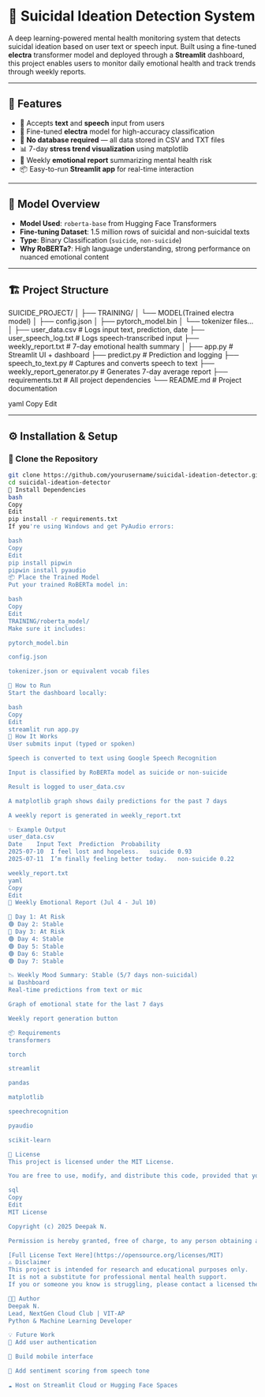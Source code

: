 # 🧠 Suicidal Ideation Detection System

A deep learning-powered mental health monitoring system that detects suicidal ideation based on user text or speech input. Built using a fine-tuned **electra** transformer model and deployed through a **Streamlit** dashboard, this project enables users to monitor daily emotional health and track trends through weekly reports.

---

## 📌 Features

- 📝 Accepts **text** and **speech** input from users
- 🤖 Fine-tuned **electra** model for high-accuracy classification
- 📁 **No database required** — all data stored in CSV and TXT files
- 📊 7-day **stress trend visualization** using matplotlib
- 🧾 Weekly **emotional report** summarizing mental health risk
- 📦 Easy-to-run **Streamlit app** for real-time interaction

---

## 🧠 Model Overview

- **Model Used**: `roberta-base` from Hugging Face Transformers
- **Fine-tuning Dataset**: 1.5 million rows of suicidal and non-suicidal texts
- **Type**: Binary Classification (`suicide`, `non-suicide`)
- **Why RoBERTa?**: High language understanding, strong performance on nuanced emotional content

---

## 🏗️ Project Structure

SUICIDE_PROJECT/
│
├── TRAINING/
│ └── MODEL(Trained electra model)
│ ├── config.json
│ ├── pytorch_model.bin
│ └── tokenizer files...
│
├── user_data.csv # Logs input text, prediction, date
├── user_speech_log.txt # Logs speech-transcribed input
├── weekly_report.txt # 7-day emotional health summary
│
├── app.py # Streamlit UI + dashboard
├── predict.py # Prediction and logging
├── speech_to_text.py # Captures and converts speech to text
├── weekly_report_generator.py # Generates 7-day average report
├── requirements.txt # All project dependencies
└── README.md # Project documentation

yaml
Copy
Edit

---

## ⚙️ Installation & Setup

### 🔁 Clone the Repository

```bash
git clone https://github.com/yourusername/suicidal-ideation-detector.git
cd suicidal-ideation-detector
🧱 Install Dependencies
bash
Copy
Edit
pip install -r requirements.txt
If you're using Windows and get PyAudio errors:

bash
Copy
Edit
pip install pipwin
pipwin install pyaudio
📦 Place the Trained Model
Put your trained RoBERTa model in:

bash
Copy
Edit
TRAINING/roberta_model/
Make sure it includes:

pytorch_model.bin

config.json

tokenizer.json or equivalent vocab files

🚀 How to Run
Start the dashboard locally:

bash
Copy
Edit
streamlit run app.py
🧪 How It Works
User submits input (typed or spoken)

Speech is converted to text using Google Speech Recognition

Input is classified by RoBERTa model as suicide or non-suicide

Result is logged to user_data.csv

A matplotlib graph shows daily predictions for the past 7 days

A weekly report is generated in weekly_report.txt

✨ Example Output
user_data.csv
Date	Input Text	Prediction	Probability
2025-07-10	I feel lost and hopeless.	suicide	0.93
2025-07-11	I’m finally feeling better today.	non-suicide	0.22

weekly_report.txt
yaml
Copy
Edit
🧾 Weekly Emotional Report (Jul 4 - Jul 10)

🔴 Day 1: At Risk
🟢 Day 2: Stable
🔴 Day 3: At Risk
🟢 Day 4: Stable
🟢 Day 5: Stable
🟢 Day 6: Stable
🟢 Day 7: Stable

📉 Weekly Mood Summary: Stable (5/7 days non-suicidal)
📊 Dashboard
Real-time predictions from text or mic

Graph of emotional state for the last 7 days

Weekly report generation button

📦 Requirements
transformers

torch

streamlit

pandas

matplotlib

speechrecognition

pyaudio

scikit-learn

📄 License
This project is licensed under the MIT License.

You are free to use, modify, and distribute this code, provided that you include the original copyright.

sql
Copy
Edit
MIT License

Copyright (c) 2025 Deepak N.

Permission is hereby granted, free of charge, to any person obtaining a copy of this software and associated documentation files (the “Software”), to deal in the Software without restriction...

[Full License Text Here](https://opensource.org/licenses/MIT)
⚠️ Disclaimer
This project is intended for research and educational purposes only.
It is not a substitute for professional mental health support.
If you or someone you know is struggling, please contact a licensed therapist or helpline.

👨‍💻 Author
Deepak N.
Lead, NextGen Cloud Club | VIT-AP
Python & Machine Learning Developer

💡 Future Work
🔐 Add user authentication

📱 Build mobile interface

🧠 Add sentiment scoring from speech tone

☁️ Host on Streamlit Cloud or Hugging Face Spaces